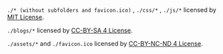 ```./* (without subfolders and favicon.ico)``` , ```./css/*``` , ```./js/*``` licensed by [MIT License](./license-mit.txt).

```./blogs/*``` licensed by [CC-BY-SA 4 License](./license-ccbysa.txt).

```./assets/*``` and ```./favicon.ico``` licensed by [CC-BY-NC-ND 4 License](./license-ccbyncnd.txt).